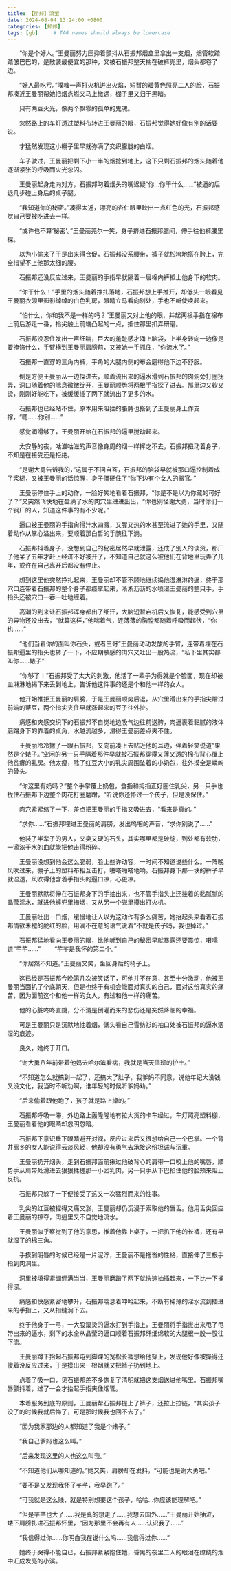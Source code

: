 ```yaml
---
title: 【丽邦】流萤
date: 2024-08-04 13:24:00 +0800
categories: [邦邦]
tags: [gb]     # TAG names should always be lowercase
---
```


　　“你是个好人。”王曼丽努力压抑着颤抖从石振邦烟盒里拿出一支烟，烟管软踏踏皱巴巴的，是散装最便宜的那种，又被石振邦整天揣在破裤兜里，烟头都卷了边。

　　“好人最吃亏。”噗嗤一声打火机迸出火焰，短暂的暖黄色照亮二人的脸，石振邦凑近王曼丽帮她把烟点燃又马上撤远，棚子里又归于黑暗。

　　只有两豆火光，像两个飘零的孤单的鬼魂。

　　忽然路上的车灯透过塑料布转进王曼丽的眼，石振邦觉得她好像有别的话要说。

　　才猛然发现这小棚子里早就弥满了交织朦胧的白烟。

　　车子驶过，王曼丽把剩下小一半的烟捻到地上，这下只剩石振邦的烟头随着他逐渐紧张的呼吸而火光忽闪。

　　王曼丽起身走向对方，石振邦叼着烟头的嘴迟疑“你…你干什么……”被逼的后退几步碰上身后的桌子腿。

　　“我知道你的秘密。”凑得太近，漂亮的杏仁眼里映出一点红色的光，石振邦感觉自己要被吃进去一样。

　　“或许也不算‘秘密’。”王曼丽莞尔一笑，身子挤进石振邦腿间，伸手往他裤腰里探。

　　以为小偷来了于是出来得仓促，石振邦没系腰带，裤子就松垮地搭在胯上，完全指望不上他那太细的腰。

　　石振邦还没反应过来，王曼丽的手指早就隔着一层棉内裤抵上他身下的软肉。

　　“你干什么！”手里的烟头随着挣扎落地，石振邦想上手推开，却低头一眼看见王曼丽衣领里影影绰绰的白色乳房，眼睛立马看向别处，手也不听使唤起来。

　　“怕什么，你和我不是一样的吗？”王曼丽又对上他的眼，并起两根手指在棉布上前后游走一番，指尖触上前端凸起的一点，抵住那里扣弄研磨。

　　石振邦没忍住发出一声细喘，巨大的羞耻感才涌上脑袋，上半身转向一边像是要掩饰什么，手臂横到王曼丽肩膀前，又被她一手抓住，“你流水了。”

　　石振邦一直穿的三角内裤，平角的大腿内侧的布会磨得他下边不舒服。

　　倒是方便王曼丽从一边探进去，顺着流出来的逼水滑到石振邦的肉洞旁打圈抚弄，洞口随着他的喘息微微绽开，王曼丽顺势将两根手指探了进去。那里边又软又烫，刚刚好能吃下，被缓缓插了两下就流出了更多的水。

　　石振邦也已经站不住，原本用来阻拦的胳膊也搭到了王曼丽身上作支撑，“嗯……你别……”

　　感觉润滑够了，王曼丽开始在石振邦的逼里搅动起来。

　　太安静的夜，咕滋咕滋的声音像身周的烟一样挥之不去，石振邦扭动着身子，不知是在接受还是拒绝。

　　“是谢大勇告诉我的，”这属于不问自答，石振邦的脑袋早就被那口逼控制着成了浆糊，又被王曼丽的话惊醒，身子僵硬住了“你下边有个女人的器官。”

　　王曼丽停住手上的动作，一脸好笑地看着石振邦，“你是不是以为你藏的可好了？”又突然飞快地在盈满了水的肉穴里进进出出，“你也别怪谢大勇，当时你们一个钢厂的人，知道这件事的有不少呢。”

　　逼口被王曼丽的手指肏得汁水四溅，又腥又热的水甚至流进了她的手里，又随着动作从掌心溢出来，要顺着那白皙的手腕往下淌。

　　石振邦抖着身子，没想到自己的秘密居然早就泄露，还成了别人的谈资，那厂子他呆了五年才赶上经济不好被开了，不知道自己就这么被他们在背地里玩弄了几年，或许在自己离开后都没有停止。

　　想到这里他突然挣扎起来，王曼丽却不管不顾地继续捣他湿淋淋的逼，终于那穴口连带着石振邦的整个身子都痉挛起来，淅淅沥沥的水喷湿王曼丽的整只手，手指头还被穴口一吞一吐地缠着。

　　高潮的到来让石振邦浑身都出了细汗，大脑短暂宕机后又恢复，能感受到穴里的异物还没出去，“就算这样，”他喘着气，连薄薄的胸膛都随着呼吸而起伏，“你也……”

　　“他们当着你的面叫你石头，或者三哥”王曼丽动动发酸的手臂，连带着埋在石振邦逼里的指头也转了一下，不应期敏感的肉穴又吐出一股热流，“私下里其实都叫你……婊子”

　　“你够了！”石振邦受了太大的刺激，他活了一辈子为得就是个脸面，现在却被血淋淋地揭下来丢到地上，告诉他这件事的还是个和他一样的女人。

　　他开始推拒王曼丽的肩膀，于是王曼丽顺势后退，从穴里滑出来的手指尖蹭过前端的蒂豆，两个指尖夹住早就涨起来的豆子往外扯。

　　痛感和爽感交织下的石振邦不自觉地边吸气边往前送胯，肉逼裹着黏腻的液体磨蹭身下的靠着的桌角，水越流越多，滑得王曼丽差点夹不住。

　　王曼丽冷冷撇了一眼石振邦，又向前凑上去贴近他的耳边，伴着轻笑说道“果然是个婊子。”空闲的另一只手隔着那件早就被石振邦穿得又薄又透的棉布背心覆上他贫瘠的乳房。他太瘦，除了红豆大小的乳尖周围坠着的小奶包，往外摸全是嶙峋的骨头。

　　“你这里有奶吗？”整个手掌覆上奶包，食指和拇指正好圈住乳尖，另一只手也拢住石振邦下边整个肉花打圈磨蹭，“听说你还怀过一个孩子，但是没保住。”

　　肉穴紧紧缩了一下，差点把王曼丽的手指又吸进去，“看来是真的。”

　　“求你……”石振邦埋进王曼丽的肩膀，发出呜咽的声音，“求你别说了……”

　　他装了半辈子的男人，又臭又硬的石头，其实哪里都是破绽，到处都有软肋，一滴浓于水的血就能把他击得粉碎。

　　王曼丽没想到他会这么脆弱，脸上些许动容，一时间不知道说些什么。一阵晚风吹过来，棚子上的塑料布相互击打，啪嗒啪嗒地响。石振邦身下那一块的裤子早就湿透，风吹得他含着手指头的逼口凉，心更凉。

　　王曼丽默默将伸在石振邦身下的手抽出来，也不管手指头上还挂着的黏腻腻的晶莹淫水，就进他裤兜里掏烟，又从另一个兜里摸出打火机。

　　王曼丽吐出一口烟，缓慢地让人以为这动作有多么痛苦，她抬起头来看着石振邦情欲未褪的酡红的脸，用满不在意的语气说着“不就是孩子吗，我也掉过。”

　　石振邦猛地看向王曼丽的眼，比他听到自己的秘密早就暴露还要震惊，嗫嚅道“芊芊……”
　　“芊芊是我怀的第二个。”

　　“你居然不知道。”王曼丽又笑，坐回身后的椅子上。

　　这已经是石振邦今晚第几次被笑话了，可他并不在意，甚至十分激动，他被王曼丽当面扒了个底朝天，但是也终于有机会能面对真实的自己，面对这份真实的痛苦，因为面前这个和他一样的女人，有过和他一样的痛苦。

　　他的心脏咚咚直跳，分不清是倒灌而来的悲伤还是突然降临的幸福。

　　可是王曼丽只是沉默地抽着烟，低头看自己雪纺衫的袖口处被石振邦的逼水洇湿的痕迹。

　　良久，她终于开口。

　　“谢大勇八年前带着他妈去哈尔滨看病，我就是当天值班的护士。”

　　“不知道怎么就搞到一起了，还搞大了肚子，我爹妈不同意，说他年纪大没钱又没文化，我当时不听劝啊，谁年轻的时候听爹妈劝。”

　　“后来偷着跟他跑了，孩子就是路上掉的。”

　　石振邦呼吸一滞，外边路上轰隆隆地有拉大货的卡车经过，车灯照亮塑料棚，王曼丽看着他的眼睛却忽明忽暗。

　　石振邦下意识垂下眼睛避开对视，反应过来后又很想给自己一个巴掌。一个背井离乡的女人能说得云淡风轻，他却没有勇气去承接这份坦诚与沉重。

　　王曼丽扔开烟头，走到石振邦面前揪过他破背心的肩带一口咬上他的嘴唇，顺势手从肩带处滑进去狠狠揉搓那一小团乳肉，另一只手从下巴掐住他的脸颊来阻止反抗。

　　石振邦只躲了一下便接受了这又一次猛烈而来的性事。

　　乳尖的红豆被捏得又痛又涨，王曼丽却仍沉浸于索取他的唇舌。他用舌尖回应着王曼丽的掠夺，肉逼里又不自觉地流水。

　　王曼丽似乎察觉到了他的意思，推着他靠上桌子，一把扒下他的长裤，还有早就湿了的棉三角。

　　手摸到阴唇的时候已经是一片泥泞，王曼丽不是拖沓的性格，直接伸了三根手指到肉洞里。

　　洞里被填得紧绷绷满当当，王曼丽磨蹭了两下就快速抽插起来，一下比一下捅得深。

　　痛感和快感紧密地攀升，石振邦喘息着呻吟起来，不断有稀薄的淫水流到插进来的手指上，又从指缝淌下去。

　　终于他身子一弓，一大股滚烫的逼水打到手指上，王曼丽将手指拔出来甩了甩带出来的逼水，剩下的水全从晶莹的逼口顺着石振邦纤细绵软的大腿根一股一股往下流。

　　王曼丽蹲下拾起石振邦屯到脚踝的宽松长裤想给他穿上，发现他好像被操得还傻着没反应过来，于是摸出来一根烟就又把裤子扔到地上。

　　点着了吸一口，见石振邦差不多恢复了清明就把这支烟送进他嘴里。石振邦嘴唇颤抖着，过了一会才抬起手指夹住烟管。

　　本着服务到底的原则，王曼丽帮石振邦提上了裤子，还拉上拉链，“其实孩子没了的时候我就后悔了，可是那时候我也回不去了。”

　　“因为我家那边的人都知道了我是个婊子。”

　　“我自己爹妈也这么叫。”

　　“后来发现这里的人也这么叫我。”

　　“不知道他们从哪知道的。”她又笑，肩膀却在发抖，“可能也是谢大勇吧。”

　　“要不是又发现我怀了芊芊，我早跑了。”

　　“可我就是这么贱，就是特别想要这个孩子，哈哈…你应该能理解吧。”

　　“但是芊芊也大了……我是真的想走了……我想去国外……”王曼丽开始抽泣，矮下肩膀扎进石振邦怀里，“因为那里不会再有人……认识我了……”

　　“我信得过你……你明白我在说什么吗……我信得过你……”

　　她终于哭得不能自已，石振邦紧紧抱住她，昏黑的夜里二人的眼泪在缭绕的烟中汇成发亮的小溪。

　　

　　

　　
